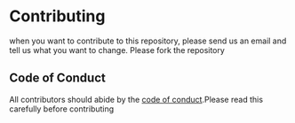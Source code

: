 # Contributing 

when you want to contribute to this repository, please send us an email and tell us what you want to change. 
Please fork the repository

## Code of Conduct
All contributors should abide by the [code of conduct](CODE_OF_CONDUCT.md).Please read this carefully before contributing

